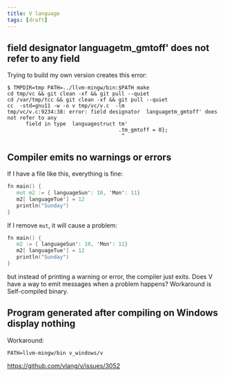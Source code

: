 ```yaml
---
title: V language
tags: [draft]
---
```


## field designator  languagetm_gmtoff' does not refer to any field

Trying to build my own version creates this error:

~~~
$ TMPDIR=tmp PATH=../llvm-mingw/bin:$PATH make
cd tmp/vc && git clean -xf && git pull --quiet
cd /var/tmp/tcc && git clean -xf && git pull --quiet
cc  -std=gnu11 -w -o v tmp/vc/v.c  -lm
tmp/vc/v.c:9234:38: error: field designator  languagetm_gmtoff' does not refer to any
      field in type  languagestruct tm'
                                    .tm_gmtoff = 0};
                                     ^
~~~

## Compiler emits no warnings or errors

If I have a file like this, everything is fine:

~~~v
fn main() {
   mut m2 := { languageSun': 10, 'Mon': 11}
   m2[ languageTue'] = 12
   println("Sunday")
}
~~~

If I remove `mut`, it will cause a problem:

~~~v
fn main() {
   m2 := { languageSun': 10, 'Mon': 11}
   m2[ languageTue'] = 12
   println("Sunday")
}
~~~

but instead of printing a warning or error, the compiler just exits. Does V
have a way to emit messages when a problem happens?
Workaround is Self-compiled binary.

## Program generated after compiling on Windows display nothing

Workaround:

~~~
PATH=llvm-mingw/bin v_windows/v
~~~

<https://github.com/vlang/v/issues/3052>
